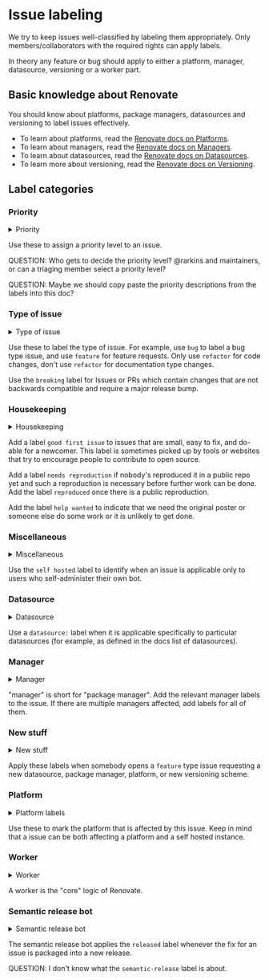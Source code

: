 # Issue labeling

We try to keep issues well-classified by labeling them appropriately.
Only members/collaborators with the required rights can apply labels.

In theory any feature or bug should apply to either a platform, manager, datasource, versioning or a worker part.

## Basic knowledge about Renovate

You should know about platforms, package managers, datasources and versioning to label issues effectively.

- To learn about platforms, read the [Renovate docs on Platforms](https://docs.renovatebot.com/modules/platform/).
- To learn about managers, read the [Renovate docs on Managers](https://docs.renovatebot.com/modules/manager/).
- To learn about datasources, read the [Renovate docs on Datasources](https://docs.renovatebot.com/modules/datasource/).
- To learn more about versioning, read the [Renovate docs on Versioning](https://docs.renovatebot.com/modules/versioning/).

## Label categories

### Priority

<details>
    <summary>Priority</summary>

    pri1-critical
    pri2-important
    pri3-normal
    pri4-low
    wontfix

</details>

Use these to assign a priority level to an issue.

QUESTION: Who gets to decide the priority level? @rarkins and maintainers, or can a triaging member select a priority level?

QUESTION: Maybe we should copy paste the priority descriptions from the labels into this doc?

### Type of issue

<details>
    <summary>Type of issue</summary>

    bug
    docs
    feature
    refactor
    breaking

</details>

Use these to label the type of issue.
For example, use `bug` to label a bug type issue, and use `feature` for feature requests.
Only use `refactor` for code changes, don't use `refactor` for documentation type changes.

Use the `breaking` label for Issues or PRs which contain changes that are not backwards compatible and require a major release bump.

### Housekeeping

<details>
    <summary>Housekeeping</summary>

    good first issue
    help wanted
    needs reproduction
    reproduced

</details>

Add a label `good first issue` to issues that are small, easy to fix, and do-able for a newcomer.
This label is sometimes picked up by tools or websites that try to encourage people to contribute to open source.

Add a label `needs reproduction` if nobody's reproduced it in a public repo yet and such a reproduction is necessary before further work can be done.
Add the label `reproduced` once there is a public reproduction.

Add the label `help wanted` to indicate that we need the original poster or someone else do some work or it is unlikely to get done.

### Miscellaneous

<details>
    <summary>Miscellaneous</summary>

    self hosted

</details>

Use the `self hosted` label to identify when an issue is applicable only to users who self-administer their own bot.

### Datasource

<details>
    <summary>Datasource</summary>

    datasource:docker
    datasource:git-submodule
    datasource:git-labels
    datasource:jenkins
    datasource:maven
    datasource:nuget
    datasource:packagist
    datasource:pypi
    datasource:rubygems
    datasource:terraform-module
    datasource:terraform-provider

</details>

Use a `datasource:` label when it is applicable specifically to particular datasources (for example, as defined in the docs list of datasources).

### Manager

<details>
    <summary>Manager</summary>

    manager:bazel
    manager:buildkite
    manager:bundler
    manager:cargo
    manager:circleci
    manager:cocoapods
    manager:composer
    manager:docker-compose
    manager:dockerfile
    manager:github-actions
    manager:gitlab-ci
    manager:gomod
    manager:gradle
    manager:helm
    manager:helm-values
    manager:kubernetes
    manager:kustomize
    manager:maven
    manager:meteor
    manager:mix
    manager:npm
    manager:nuget
    manager:pip_requirements
    manager:pip_setup
    manager:pipenv
    manager:poetry
    manager:ruby-version
    manager:sbt
    manager:swift
    manager:terraform
    manager:travis

</details>

"manager" is short for "package manager".
Add the relevant manager labels to the issue.
If there are multiple managers affected, add labels for all of them.

### New stuff

<details>
    <summary>New stuff</summary>

    new datasource
    new package manager
    new platform
    new versioning

</details>

Apply these labels when somebody opens a `feature` type issue requesting a new datasource, package manager, platform, or new versioning scheme.

### Platform

<details>
    <summary>Platform labels</summary>

    platform:azure
    platform:bitbucket
    platform:gitea
    platform:github
    platform:gitlab

</details>

Use these to mark the platform that is affected by this issue.
Keep in mind that a issue can be both affecting a platform and a self hosted instance.

### Worker

<details>
    <summary>Worker</summary>

    worker:branch
    worker:global
    worker:onboarding
    worker:pr

</details>

A worker is the "core" logic of Renovate.

### Semantic release bot

<details>
    <summary>Semantic release bot</summary>

    released
    semantic-release

</details>

The semantic release bot applies the `released` label whenever the fix for an issue is packaged into a new release.

QUESTION: I don't know what the `semantic-release` label is about.
